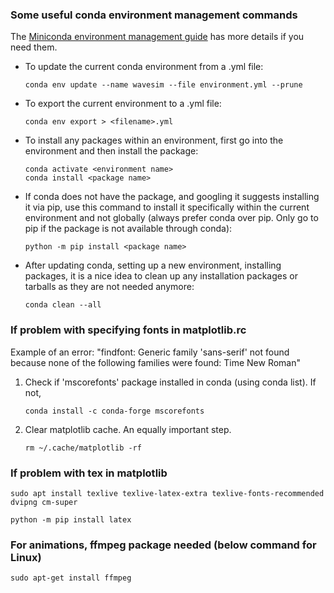 ### Some useful conda environment management commands

The [Miniconda environment management guide](https://conda.io/projects/conda/en/latest/user-guide/tasks/manage-environments.html) has more details if you need them.

* To update the current conda environment from a .yml file:

    ``` 
    conda env update --name wavesim --file environment.yml --prune
    ``` 

* To export the current environment to a .yml file:

    ``` 
    conda env export > <filename>.yml
    ``` 

* To install any packages within an environment, first go into the environment and then install the package:

    ``` 
    conda activate <environment name>
    conda install <package name>
    ``` 

* If conda does not have the package, and googling it suggests installing it via pip, use this command to install it specifically within the current environment and not globally (always prefer conda over pip. Only go to pip if the package is not available through conda):

    ``` 
    python -m pip install <package name>
    ``` 

* After updating conda, setting up a new environment, installing packages, it is a nice idea to clean up any installation packages or tarballs as they are not needed anymore:

    ``` 
    conda clean --all
    ``` 

### If problem with specifying fonts in matplotlib.rc 

Example of an error: "findfont: Generic family 'sans-serif' not found because none of the following families were found: Time New Roman"

1. Check if 'mscorefonts' package installed in conda (using conda list). If not,

    ``` 
    conda install -c conda-forge mscorefonts
    ``` 

2. Clear matplotlib cache. An equally important step.

    ``` 
    rm ~/.cache/matplotlib -rf
    ``` 

### If problem with tex in matplotlib

``` 
sudo apt install texlive texlive-latex-extra texlive-fonts-recommended dvipng cm-super

python -m pip install latex
``` 

### For animations, ffmpeg package needed (below command for Linux)

``` 
sudo apt-get install ffmpeg
``` 
